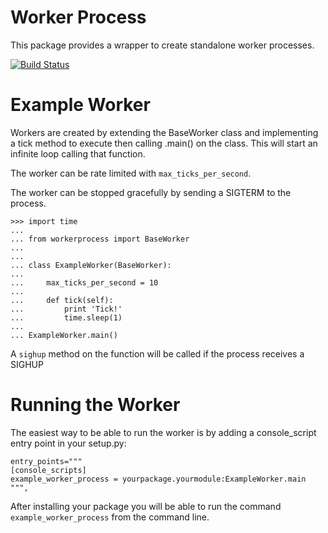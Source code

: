 Worker Process
==============

This package provides a wrapper to create standalone worker processes.

[![Build Status](https://secure.travis-ci.org/philipcristiano/worker_process.png?branch=master)](http://travis-ci.org/philipcristiano/worker_process)

Example Worker
======================

Workers are created by extending the BaseWorker class and implementing a tick
method to execute then calling .main() on the class. This will start an
infinite loop calling that function.

The worker can be rate limited with `max_ticks_per_second`.

The worker can be stopped gracefully by sending a SIGTERM to the process.

    >>> import time
    ...
    ... from workerprocess import BaseWorker
    ...
    ...
    ... class ExampleWorker(BaseWorker):
    ...
    ...     max_ticks_per_second = 10
    ...
    ...     def tick(self):
    ...         print 'Tick!'
    ...         time.sleep(1)
    ...
    ... ExampleWorker.main()

A `sighup` method on the function will be called if the process receives a
SIGHUP

Running the Worker
==================
The easiest way to be able to run the worker is by adding a console\_script
entry point in your setup.py:

    entry_points="""
    [console_scripts]
    example_worker_process = yourpackage.yourmodule:ExampleWorker.main
    """,

After installing your package you will be able to run the command
`example_worker_process` from the command line.
